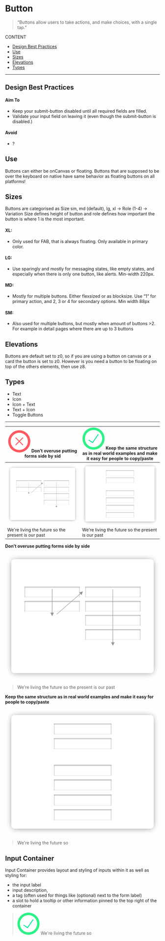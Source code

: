 # Button 

> “Buttons allow users to take actions, and make choices, with a single tap.”


CONTENT

* [Design Best Practices](#design-best-practices)
* [Use](#use)
* [Sizes](#sizes)
* [Elevations](#elevations)
* [Types](#Types)




---

## Design Best Practices
#### Aim To 


- Keep your submit-button disabled until all required fields are filled. 
- Validate your input field on leaving it (even though the submit-button is disabled.)

#### Avoid
- ?

## Use

Buttons can either be onCanvas or floating. Buttons that are supposed to be over the keyboard on native have same behavior as floating buttons on all platforms!

## Sizes
Buttons are categorised as Size sm, md (default), lg, xl -> Role (1-4) -> Variation
Size defines height of button and role defines how important the button is where 1 is the most important.



#### XL: 
- Only used for FAB, that is always floating. Only available in primary color.

#### LG: 
- Use sparingly and mostly for messaging states, like empty states, and especially when there is only one button, like alerts. Min-width 220px.

#### MD: 
- Mostly for multiple buttons. Either flexsized or as blocksize. Use “1” for primary action, and 2, 3 or 4 for secondary options. Min width 88px

#### SM: 
- Also used for multiple buttons, but mostly when amount of buttons >2. For example in detail pages where there are up to 3 buttons


## Elevations
Buttons are default set to z0, so if you are using a button on canvas or a card the button is set to z0. However is you need a button to be floating on top of the others elements, then use z8.

## Types

- Text
- Icon 
- Icon + Text
- Text + Icon 
- Toggle Buttons

___
![Icon dont](https://github.com/tja1607/testGuidelines/blob/master/Forms/dont.svg) Don’t overuse putting forms side by sid | ![Icon do](https://github.com/tja1607/testGuidelines/blob/master/Forms/do.svg) Keep the same structure as in real world examples and make it easy for people to copy/paste
-------------------------------------------------------------------------------------- | -------------------------------------------------------------------------------------------
![Don't do](https://github.com/tja1607/testGuidelines/blob/master/Forms/inputDont.svg) | ![Pleas do](https://github.com/tja1607/testGuidelines/blob/master/Forms/inputDo.svg)
 We're living the future so the present is our past                                   | We're living the future so the present is our past

**Don’t overuse putting forms side by side**

![Don't do](https://github.com/tja1607/testGuidelines/blob/master/Forms/inputDont.svg)

> We're living the future so the present is our past

**Keep the same structure as in real world examples and make it easy for people to copy/paste**

![Pleas do](https://github.com/tja1607/testGuidelines/blob/master/Forms/inputDo.svg)

> We're living the future so

## Input Container

Input Container provides layout and styling of inputs within it as well as styling for:

- the input label
- input description,
- a tag (often used for things like (optional) next to the form label)
- a slot to hold a tooltip or other information pinned to the top right of the container

> ![Pleas do](https://github.com/tja1607/testGuidelines/blob/master/Forms/do.svg) We're living the future so